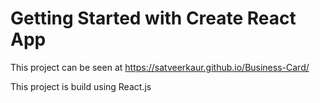 # Getting Started with Create React App

This project can be seen at https://satveerkaur.github.io/Business-Card/


This project is build using React.js


